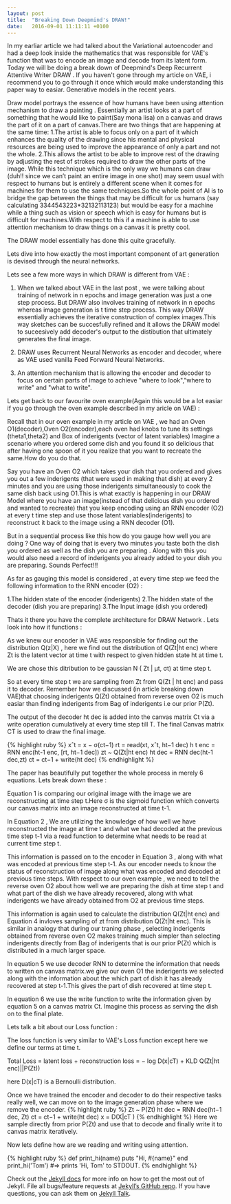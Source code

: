 ```yaml
---
layout: post
title:  "Breaking Down Deepmind's DRAW!"
date:   2016-09-01 11:11:11 +0100
---
```


In my earliar article we had talked about the Variational autoencoder and had a deep look inside the mathematics that was responsible for VAE's function that was to encode an image and decode from its latent form. Today we will be doing a break down of Deepmind's Deep Recurrent Attentive Writer DRAW . If you haven't gone through my article on VAE, i recommend you to go through it once which would make understanding this paper way to easiar.
Generative models in the recent years.

Draw model portrays the essence of how humans have been using attention mechanism to draw a painting . Essentially an artist looks at a part of something that he would like to paint(Say mona lisa) on a canvas and draws the part of it on a part of canvas.There are two things that are happening at the same time:
1.The artist is able to focus only on a part of it which enhances the quality of the drawing since his mental and physical resources are being used to improve the appearance of only a part and not the whole.
2.This allows the artist to be able to improve rest of the drawing by adjusting the rest of strokes required to draw the other parts of the image.
While this technique which is the only way we humans can draw (duh!! since we can’t paint an entire image in one shot) may seem usual with respect to humans but is entirely a different scene when it comes for machines for them to use the same techniques.So the whole point of AI is to bridge the gap between the things that may be difficult for us humans (say calculating 3344543223*32132113123) but would be easy for a machine while a thing such as vision or speech which is easy for humans but is difficult for machines.With respect to this if a machine is able to use attention mechanism to draw things on a canvas it is pretty cool.

The DRAW model essentially has done this quite gracefully.

Lets dive into how exactly the most important component of art generation is devised through the neural networks.

Lets see a few more ways in which DRAW is different from VAE :

1) When we talked about VAE in the last post , we were talking about training of network in n epochs and image generation was just a one step process. But DRAW also involves training of network in n epochs whereas image generation is t time step process. This way DRAW essentially achieves the iterative construction of complex images.This way sketches can be succesfully refined and it allows the DRAW model to suceesively add decoder's output to the distibution that ultimately generates the final image.

2) DRAW uses Recurrent Neural Networks as encoder and decoder, where as VAE used vanilla Feed Forward Neural Networks.

3) An attention mechanism that is allowing the encoder and decoder to focus on certain parts of image to achieve "where to look","where to write" and "what to write".

Lets get back to our favourite oven example(Again this would be a lot easiar if you go through the oven example described in my aricle on VAE) :

Recall that in our oven example in my article on VAE , we had an Oven O1(decoder),Oven O2(encoder),each oven had knobs to tune its settings (theta1,theta2) and Box of inderigents (vector of latent variables)
Imagine a scenario where you ordered some dish and you found it so delicious that after having one spoon of it you realize that you want to recreate the same.How do you do that.

Say you have an Oven O2 which takes your dish that you ordered and gives you out a few inderigents (that were used in making that dish) at every 2 minutes and you are using those 
inderigents simultaneously to cook the same dish back using O1.This is what exactly is happening in our DRAW Model where you have an image(instead of that delicious dish you ordered and wanted to recreate) that you keep encoding using an RNN encoder  (O2) at every t time step and use those latent variables(inderigents) to reconstruct it back to the image using a RNN decoder (O1).

But in a sequential process like this how do you gauge how well you are doing ? One way of doing that is every two minutes you taste both the dish you ordered as well as the dish you are preparing . Along with this you would also need a record of inderigents you already added to your dish you are preparing. Sounds Perfect!!!

As far as gauging this model is considered , at every time step we feed the following information to the RNN encoder (O2) :

1.The hidden state of the encoder (inderigents)
2.The hidden state of the decoder (dish you are preparing) 
3.The Input image (dish you ordered)

Thats it there you have the complete architecture for DRAW Network . Lets look into how it functions :

As we knew our encoder in VAE was responsible for finding out the distribution Q(z|X) , here we find out the distribution of Q(Zt|ht enc) where Zt is the latent vector at time t with respect to given hidden state ht at time t. 

We are chose this ditribution to be gaussian N ( Zt | µt, σt) at time step t.

So at every time step t we are sampling from Zt from Q(Zt | ht enc) and pass it to decoder. Remember how we discussed (in article breaking down VAE)that choosing inderigents Q(Zt) obtained from reverse oven O2 is much easiar than finding inderigents from Bag of inderigents i.e our prior P(Zt). 

The output of the decoder ht dec is added into the canvas matrix Ct via a write operation cumulatively at every time step till T. The final Canvas matrix CT is used to draw the final image.

{% highlight ruby %}
xˆt = x − σ(ct−1)
rt = read(xt, xˆt, ht−1 dec)
h t enc = RNN enc(ht-1 enc, [rt, ht−1 dec])
zt ~ Q(Zt|ht enc)
ht dec = RNN dec(ht-1 dec,zt)
ct = ct−1 + write(ht dec) 
{% endhighlight %}

The paper has beautifully put together the whole process in merely 6 equations.
Lets break down these :

Equation 1 is comparing our original image with the image we are reconstructing at time step t.Here σ is the sigmoid function which converts our canvas matrix into an image reconstructed at time t-1.

In Equation 2 , We are utilizing the knowledge of how well we have reconstructed the image at time t and what we had decoded at the previous time step t-1 via a read function to determine what needs to be read at current time step t. 

This information is passed on to the encoder in Equation 3 , along with what was encoded at previous time step t-1. As our encoder needs to know the status of reconstruction of image along what was encoded and decoded at previous time steps.
With respect to our oven example , we need to tell the reverse oven O2 about how well we are preparing the dish at time step t and what part of the dish we have already recovered, along with what inderigents we have already obtained from O2 at previous time steps. 

This information is again used to calculate the distribution Q(Zt|ht enc) and Equation 4 invloves sampling of zt from distribution Q(Zt|ht enc). This is similar in analogy that during our traning phase , selecting inderigents obtained from reverse oven O2 makes training much simpler than selecting inderigents directly from Bag of inderigents that is our prior P(Zt) which is distributed in a much larger space.

In equation 5 we use decoder RNN to determine the information that needs to written on canvas matrix.we give our oven O1 the inderigents we selected along with the information about the which part of dish it has already recovered at step t-1.This gives the part of dish recovered at time step t. 

In equation 6 we use the write function to write the information given by equation 5 on a canvas matrix Ct. Imagine this process as serving the dish on to the final plate. 

Lets talk a bit about our Loss function : 

The loss function is very similar to VAE's Loss function except here we define our terms at time t.

Total Loss = latent loss + reconstruction loss = − log D(x|cT) + KLD Q(Zt|ht enc)||P(Zt))

here D(x|cT) is a Bernoulli distribution.

Once we have trained the encoder and decoder to do their respective tasks really well, we can move on to the image generation phase where we remove the encoder.
{% highlight ruby %}
Zt ~ P(Zt)
ht dec = RNN dec(ht−1 dec, Zt)
ct = ct−1 + write(ht dec) 
x = D(X|cT ) 
{% endhighlight %}
Here we sample directly from prior P(Zt) and use that to decode and finally write it to canvas matrix iteratively.

Now lets define how are we reading and writing using attention.





{% highlight ruby %}
def print_hi(name)
  puts "Hi, #{name}"
end
print_hi('Tom')
#=> prints 'Hi, Tom' to STDOUT.
{% endhighlight %}

Check out the [Jekyll docs][jekyll-docs] for more info on how to get the most out of Jekyll. File all bugs/feature requests at [Jekyll’s GitHub repo][jekyll-gh]. If you have questions, you can ask them on [Jekyll Talk][jekyll-talk].

[jekyll-docs]: http://jekyllrb.com/docs/home
[jekyll-gh]:   https://github.com/jekyll/jekyll
[jekyll-talk]: https://talk.jekyllrb.com/
